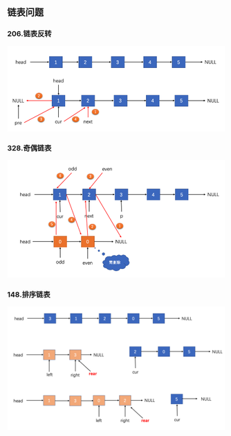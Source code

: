 ## 链表问题

### 206.链表反转
![链表反转](./pics/QQ20210824-160809.png)

### 328.奇偶链表
![奇偶链表](./pics/QQ20210824-193628.png)

### 148.排序链表
![排序链表](./pics/QQ20210825-221239.png)


